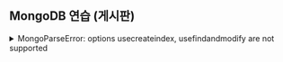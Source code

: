 ## MongoDB 연습 (게시판)

<details>
    <summary>MongoParseError: options usecreateindex, usefindandmodify are not supported</summary>

- Mongoose 버전 6.0이상부터 useNewUrlParser: true, useUnifiedTopology: true, useCreateIndex: true, useFindAndModify: false는 디폴트
- 따라서 작성하지 않아도 되며 제거 시 정상 동작

</details>
